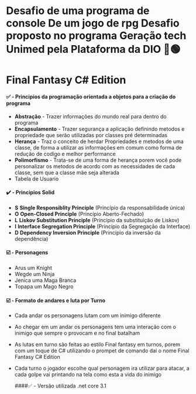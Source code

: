 # Desafio de uma programa de console De um jogo de rpg Desafio proposto no programa Geração tech Unimed pela Plataforma da DIO 📖🟢
# Final Fantasy C# Edition


 #### ✅ - Principios da programação orientada a objetos para a criação do programa
 * **Abstração** - Trazer informações do mundo real para dentro do programa
 * **Encapsulamento** - Trazer segurança a aplicação definindo metodos e propriedade que serão utilizadas por classes pré determinadas
 * **Herança** - Traz o conceito de herdar Propriedades e metodos de uma classe, de forma a utilizar as informações em comum como forma de redução de codigo e melhor performance
 * **Polimorfismo** - Trata-se de uma forma de herança porem você pode personalizar os metodos de acordo com as necessidades de cada classe, sem que a classe mãe seja alterada
 * Tabela de Usuario
 
 #### ✔️ - Principios Solid
 * **S**   **Single Responsiblity Principle** (Princípio da responsabilidade única)
 * **O**   **Open-Closed Principle** (Princípio Aberto-Fechado)
 * **L**   **Liskov Substitution Principle** (Princípio da substituição de Liskov)
 * **I**   **Interface Segregation Principle** (Princípio da Segregação da Interface)
 * **D**   **Dependency Inversion Principle** (Princípio da inversão da dependência)
  
 #### ☑️ - Personagens 
 * Arus um Knight
 * Wegde um Ninja
 * Jenica uma Maga Branca
 * Topapa um Mago Negro
 
  #### ☑️ - Formato de andares e luta por Turno
 * Cada andar os personagens lutam com um inimigo diferente
 * Ao chegar em um andar os personagens tem uma interação com o inimigo que sempre o provocam e no final batalham
 * As lutas em turno são feitas ao estilo Final fantasy em turnos, porem com um toque de C# utilizando o prompet de comando dai o nome Final Fantasy C# Edition
 * Cada turno o jogador escolhe qual personagem ira utilizar para atacar, a cada golpe vai printando na tela como esta a vida do inimigo
 
   ####✅ - Versão utilizada .net core 3.1
